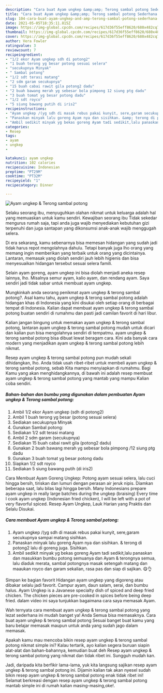 ```yaml
---
description: "Cara buat Ayam ungkep &amp;amp; Terong sambal potong Sederhana dan Mudah Dibuat"
title: "Cara buat Ayam ungkep &amp;amp; Terong sambal potong Sederhana dan Mudah Dibuat"
slug: 104-cara-buat-ayam-ungkep-and-amp-terong-sambal-potong-sederhana-dan-mudah-dibuat
date: 2021-05-05T18:35:11.815Z
image: https://img-global.cpcdn.com/recipes/617d36f55eff8620/680x482cq70/ayam-ungkep-terong-sambal-potong-foto-resep-utama.jpg
thumbnail: https://img-global.cpcdn.com/recipes/617d36f55eff8620/680x482cq70/ayam-ungkep-terong-sambal-potong-foto-resep-utama.jpg
cover: https://img-global.cpcdn.com/recipes/617d36f55eff8620/680x482cq70/ayam-ungkep-terong-sambal-potong-foto-resep-utama.jpg
author: Vera Fowler
ratingvalue: 3
reviewcount: 7
recipeingredient:
- "1/2 ekor Ayam ungkep sdh di potong2"
- "1 buah terong yg besar potong sesuai selera"
- "secukupnya Minyak"
- " Sambal potong"
- "1/2 sdt terasi matang"
- "2 sdm garam secukupnya"
- "15 buah cabai rawit gila potong2 dadu"
- "2 buah bawang merah yg sebesar bola pimpong 12 siung ptg dadu"
- "3 buah tomat yg besar potong dadu"
- "1/2 sdt royco"
- "5 siung bawang putih di iris2"
recipeinstructions:
- "Ayam ungkep /(yg sdh di masak rebus pakai kunyit, sere,garam secukupnya sampai matang sisihkan."
- "Panaskan minyak lalu goreng Ayam nya dan sisihkan. &amp; terong di potong2 lalu di goreng juga. Sisihkan."
- "Ambil sedikit minyak yg bekas goreng Ayam tadi sedikit,lalu panaskan dan masukkan bumbu potong semuanya dan Ayam &amp; terongnya semua, lalu diaduk merata, sambal potongnya masak setengah matang dan maaukan royco dan garam sekalian, rasa pas dan siap di sajikan. 😋👌"
categories:
- Resep
tags:
- ayam
- ungkep
- 

katakunci: ayam ungkep  
nutrition: 102 calories
recipecuisine: Indonesian
preptime: "PT29M"
cooktime: "PT32M"
recipeyield: "1"
recipecategory: Dinner

---
```



![Ayam ungkep &amp; Terong sambal potong](https://img-global.cpcdn.com/recipes/617d36f55eff8620/680x482cq70/ayam-ungkep-terong-sambal-potong-foto-resep-utama.jpg)

Selaku seorang ibu, menyuguhkan olahan nikmat untuk keluarga adalah hal yang memuaskan untuk kamu sendiri. Kewajiban seorang ibu Tidak sekedar mengurus rumah saja, tapi anda juga wajib menyediakan kebutuhan gizi terpenuhi dan juga santapan yang dikonsumsi anak-anak wajib menggugah selera.

Di era  sekarang, kamu sebenarnya bisa memesan hidangan yang sudah jadi tidak harus repot mengolahnya dahulu. Tetapi banyak juga lho orang yang memang ingin memberikan yang terbaik untuk orang yang dicintainya. Lantaran, memasak yang diolah sendiri jauh lebih higienis dan bisa menyesuaikan hidangan tersebut sesuai selera famili. 

Selain ayam goreng, ayam ungkep ini bisa diolah menjadi aneka resep lainnya, lho. Misalnya semur ayam, kalio ayam, dan rendang ayam. Saya sendiri jadi tidak sabar untuk membuat ayam ungkep.

Mungkinkah anda seorang penikmat ayam ungkep &amp; terong sambal potong?. Asal kamu tahu, ayam ungkep &amp; terong sambal potong adalah hidangan khas di Indonesia yang kini disukai oleh setiap orang di berbagai tempat di Indonesia. Kalian dapat membuat ayam ungkep &amp; terong sambal potong buatan sendiri di rumahmu dan pasti jadi camilan favorit di hari libur.

Kalian jangan bingung untuk memakan ayam ungkep &amp; terong sambal potong, lantaran ayam ungkep &amp; terong sambal potong mudah untuk dicari dan kalian pun bisa mengolahnya sendiri di tempatmu. ayam ungkep &amp; terong sambal potong bisa dibuat lewat beragam cara. Kini ada banyak cara modern yang menjadikan ayam ungkep &amp; terong sambal potong lebih nikmat.

Resep ayam ungkep &amp; terong sambal potong pun mudah sekali dihidangkan, lho. Anda tidak usah ribet-ribet untuk membeli ayam ungkep &amp; terong sambal potong, sebab Kita mampu menyiapkan di rumahmu. Bagi Kamu yang akan menghidangkannya, di bawah ini adalah resep membuat ayam ungkep &amp; terong sambal potong yang mantab yang mampu Kalian coba sendiri.

<!--inarticleads1-->

##### Bahan-bahan dan bumbu yang digunakan dalam pembuatan Ayam ungkep &amp; Terong sambal potong:

1. Ambil 1/2 ekor Ayam ungkep (sdh di potong2)
1. Ambil 1 buah terong yg besar (potong sesuai selera)
1. Sediakan secukupnya Minyak
1. Gunakan  Sambal potong:
1. Sediakan 1/2 sdt terasi matang
1. Ambil 2 sdm garam (secukupnya)
1. Sediakan 15 buah cabai rawit gila (potong2 dadu)
1. Gunakan 2 buah bawang merah yg sebesar bola pimpong /12 siung ptg dadu
1. Gunakan 3 buah tomat yg besar potong dadu
1. Siapkan 1/2 sdt royco
1. Sediakan 5 siung bawang putih (di iris2)


Cara Membuat Ayam Goreng Ungkep: Potong ayam sesuai selera, lalu cuci hingga bersih, tiriskan dan lumuri dengan perasan air jeruk nipis. Diamkan beberapa saat, lalu bilas lagi hingga bersih. Many Indonesians prepare ayam ungkep in really large batches during the ungkep (braising) Every time I cook ayam ungkep (Indonesian fried chicken), I will be left with a pot of very flavorful spiced. Resep Ayam Ungkep, Lauk Harian yang Praktis dan Selalu Disukai. 

<!--inarticleads2-->

##### Cara membuat Ayam ungkep &amp; Terong sambal potong:

1. Ayam ungkep /(yg sdh di masak rebus pakai kunyit, sere,garam secukupnya sampai matang sisihkan.
1. Panaskan minyak lalu goreng Ayam nya dan sisihkan. &amp; terong di potong2 lalu di goreng juga. Sisihkan.
1. Ambil sedikit minyak yg bekas goreng Ayam tadi sedikit,lalu panaskan dan masukkan bumbu potong semuanya dan Ayam &amp; terongnya semua, lalu diaduk merata, sambal potongnya masak setengah matang dan maaukan royco dan garam sekalian, rasa pas dan siap di sajikan. 😋👌


Simpan ke bagian favorit Hidangan ayam ungkep yang digoreng atau dibakar selalu jadi favorit. Campur ayam, daun salam, serai, dan bumbu halus. Ayam Ungkep is a Javanese specialty dish of spiced and deep fried chicken. The chicken pieces are pre-cooked in spices before being deep fried. dalam video ini saya tunjukkan bagaimana cara saya memasak Ayam. 

Wah ternyata cara membuat ayam ungkep &amp; terong sambal potong yang lezat sederhana ini mudah banget ya! Anda Semua bisa memasaknya. Cara buat ayam ungkep &amp; terong sambal potong Sesuai banget buat kamu yang baru belajar memasak maupun untuk anda yang sudah jago dalam memasak.

Apakah kamu mau mencoba bikin resep ayam ungkep &amp; terong sambal potong nikmat simple ini? Kalau tertarik, ayo kalian segera buruan siapin alat-alat dan bahan-bahannya, kemudian buat deh Resep ayam ungkep &amp; terong sambal potong yang nikmat dan tidak ribet ini. Sungguh mudah kan. 

Jadi, daripada kita berfikir lama-lama, yuk kita langsung sajikan resep ayam ungkep &amp; terong sambal potong ini. Dijamin kalian tak akan nyesel sudah bikin resep ayam ungkep &amp; terong sambal potong enak tidak ribet ini! Selamat berkreasi dengan resep ayam ungkep &amp; terong sambal potong mantab simple ini di rumah kalian masing-masing,oke!.

